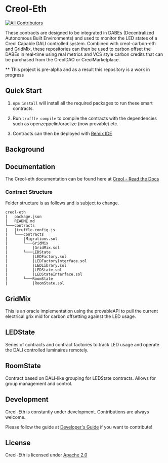 # Creol-Eth
[![All Contributors](https://img.shields.io/badge/all_contributors-1-orange.svg?style=flat-square)](#contributors)

These contracts are designed to be integrated in DABEs (Decentralized Autonomous Built Environments) and used to monitor the LED states of a Creol Capable DALI controlled system. Combined with creol-carbon-eth and GridMix, these repositories can then be used to carbon offset the DABEs in real-time using real metrics and VCS style carbon credits that can be purchased from the CreolDAO or CreolMarketplace.

 ** This project is pre-alpha and as a result this repository is a work in progress

## Quick Start 

1. `npm install` will install all the required packages to run these smart contracts. 

2. Run `truffle compile`  to compile the contracts with the dependencies such as openzeppelin/oraclize (now provable) etc. 

3. Contracts can then be deployed with [Remix IDE](https://remix.ethereum.org/)
## Background

## Documentation
The Creol-eth documentation can be found here at [Creol - Read the Docs](https://creol.readthedocs.io) 
### Contract Structure
Folder structure is as follows and is subject to change.
```
creol-eth
|	package.json
|	README.md
└───contracts
|	|truffle-config.js
|	└───contracts
|		|Migrations.sol
|		└───GridMix
|			|GridMix.sol
|		└───LEDState
|			|LEDFactory.sol
|			|LEDFactoryInterface.sol
|			|LEDLibrary.sol
|			|LEDState.sol
|			|LEDStateInterface.sol
|		└───RoomState
|			|RoomState.sol

```
## GridMix
This is an oracle implementation using the provableAPI to pull the current electrical grix mid for carbon offsetting against the LED usage.

## LEDState
Series of contracts and contract factories to track LED usage and operate the DALI controlled luminaires remotely. 

## RoomState
Contract based on DALI-like grouping for LEDState contracts. Allows for group management and control.

## Development
Creol-Eth is constantly under development. Contributions are always welcome. 

Please follow the guide at [Developer's Guide](https://creol.readthedocs.io/contributing.html) if you want to contribute!
## License
Creol-Eth is licensed under [Apache 2.0](LICENSE.txt)